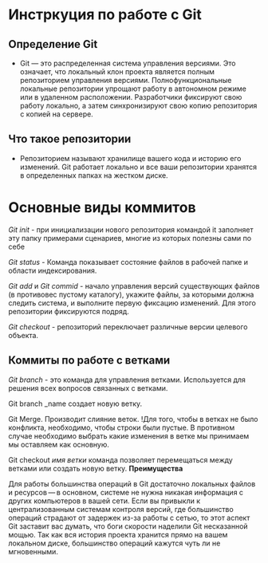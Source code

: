 # Инстркуция по работе с Git
## Определение Git
* Git  — это распределенная система управления версиями. Это означает, что локальный клон проекта является полным репозиторием управления версиями. Полнофункциональные локальные репозитории упрощают работу в автономном режиме или в удаленном расположении. Разработчики фиксируют свою работу локально, а затем синхронизируют свою копию репозитория с копией на сервере.
## Что такое репозитории 
* Репозиторием называют хранилище вашего кода и историю его изменений. Git работает локально и все ваши репозитории хранятся в определенных папках на жестком диске.
# Основные виды коммитов 
*Git init* - при инициализации нового репозитория командой it заполняет эту папку примерами сценариев, многие из которых полезны 
сами по себе

*Git status* - Команда показывает состояние файлов в рабочей папке и области 
индексирования. 

*Git add* и *Git commid* - начало управления версий существующих файлов (в противовес пустому каталогу), укажите файлы, за которыми должна следить система, и выполните первую фиксацию изменений. Для этого репозитории фиксируются подряд. 

*Git checkout* - репозиторий переключает различные версии целевого объекта.
## Коммиты по работе с ветками
*Git branch* - это команда для управления ветками. Используется для решения всех вопросов связанных с ветками. 

Git branch _name создает новую ветку.

Git Merge. Производит слияние веток. !Для того, чтобы в ветках не было конфликта, необходимо, чтобы строки были пустые. В противном случае необходимо выбрать какие изменения в ветке мы принимаем мы оставляем как основную.

Git checkout _имя ветки_ команда позволяет перемещаться между ветками или создать новую ветку.
**Преимущества**

Для работы большинства операций в Git достаточно локальных файлов и ресурсов — в основном, системе не нужна никакая информация с других компьютеров в вашей сети. Если вы привыкли к централизованным системам контроля версий, где большинство операций страдают от задержек из-за работы с сетью, то этот аспект Git заставит вас думать, что боги скорости наделили Git несказанной мощью. Так как вся история проекта хранится прямо на вашем локальном диске, большинство операций кажутся чуть ли не мгновенными.